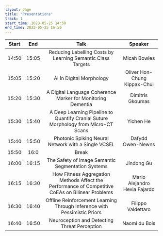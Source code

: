 ```yaml
---
layout: page
title: "Presentations"
track: 1
start_time: 2023-05-25 14:50
end_time: 2023-05-25 16:50
---
```


| Start      | End        | Talk                                                                                                   | Speaker                       |
|   :----:   |   :----:   |   :----:                                                                                               |   :----:               |
| 14:50	     | 15:05	    | Reducing Labelling Costs by Learning Semantic Class Targets	                                           | Micah Bowles                  | 
| 15:05	     | 15:20	    | AI in Digital Morphology	                                                                             | Oliver Hon-Chung Kippax-Chui  | 
| 15:20	     | 15:30	    | A Digital Language Coherence Marker for Monitoring Dementia	                                           | Dimitris Gkoumas              | 
| 15:30	     | 15:40	    | A Deep Learning Pipeline to Quantify Cranial Suture Morphology from Micro-CT Scans	                   | Yichen He                     | 
| 15:40	     | 15:50	    | Photonic Spiking Neural Network with a Single VCSEL	                                                   | Dafydd Owen-Newns             | 
| 15:50	     | 16:0	      | Break	                                                                                                 |                               |
| 16:00	     | 16:15	    | The Safety of Image Semantic Segmentation Systems	                                                     | Jindong Gu                    | 
| 16:15	     | 16:30	    | How Fitness Aggregation Methods Affect the Performance of Competitive CoEAs on Bilinear Problems	     | Mario Alejandro Hevia Fajardo | 
| 16:30	     | 16:40	    | Offline Reinforcement Learning Through Inference with Pessimistic Priors	                             | Filippo Valdettaro            | 
| 16:40	     | 16:50	    | Neuroception and Detecting Threat Perception	                                                         | Naomi du Bois                 | 
